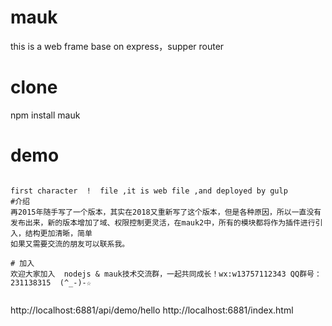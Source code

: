 # mauk
this is a web frame base on express，supper router
# clone
npm install mauk
# demo


```

first character  !  file ,it is web file ,and deployed by gulp
#介绍
再2015年随手写了一个版本，其实在2018又重新写了这个版本，但是各种原因，所以一直没有发布出来，新的版本增加了域、权限控制更灵活，在mauk2中，所有的模块都将作为插件进行引入，结构更加清晰，简单
如果又需要交流的朋友可以联系我。

# 加入
欢迎大家加入  nodejs & mauk技术交流群，一起共同成长！wx:w13757112343 QQ群号： 231138315  (^_-)-☆


```

http://localhost:6881/api/demo/hello
http://localhost:6881/index.html

```


